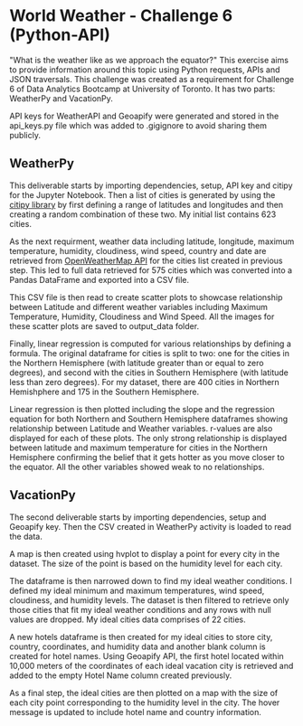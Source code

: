 # World Weather - Challenge 6 (Python-API)

"What is the weather like as we approach the equator?" This exercise aims to provide information around this topic using Python requests, APIs and JSON traversals. This challenge was created as a requirement for Challenge 6 of Data Analytics Bootcamp at University of Toronto. It has two parts: WeatherPy and VacationPy. 

API keys for WeatherAPI and Geoapify were generated and stored in the api_keys.py file which was added to .gigignore to avoid sharing them publicly.

## WeatherPy

This deliverable starts by importing dependencies, setup, API key and citipy for the Jupyter Notebook. Then a list of cities is generated by using the [citipy library](https://pypi.org/project/citipy/) by first defining a range of latitudes and longitudes and then creating a random combination of these two. My initial list contains 623 cities.

As the next requirment, weather data including latitude, longitude, maximum temperature, humidity, cloudiness, wind speed, country and date are retrieved from [OpenWeatherMap API](https://openweathermap.org/api) for the cities list created in previous step. This led to full data retrieved for 575 cities which was converted into a Pandas DataFrame and exported into a CSV file. 

This CSV file is then read to create scatter plots to showcase relationship between Latitude and different weather variables including Maximum Temperature, Humidity, Cloudiness and Wind Speed. All the images for these scatter plots are saved to output_data folder.

Finally, linear regression is computed for various relationships by defining a formula. The original dataframe for cities is split to two: one for the cities in the Northern Hemisphere (with latitude greater than or equal to zero degrees), and second with the cities in Southern Hemisphere (with latitude less than zero degrees). For my dataset, there are 400 cities in Northern Hemishphere and 175 in the Southern Hemisphere.

Linear regression is then plotted including the slope and the regression equation for both Northern and Southern Hemisphere dataframes showing relationship between Latitude and Weather variables. r-values are also displayed for each of these plots. The only strong relationship is displayed between latitude and maximum temperature for cities in the Northern Hemisphere confirming the belief that it gets hotter as you move closer to the equator. All the other variables showed weak to no relationships.

## VacationPy

The second deliverable starts by importing dependencies, setup and Geoapify key. Then the CSV created in WeatherPy activity is loaded to read the data.

A map is then created using hvplot to display a point for every city in the dataset. The size of the point is based on the humidity level for each city.

The dataframe is then narrowed down to find my ideal weather conditions. I defined my ideal minimum and maximum temperatures, wind speed, cloudiness, and humidity levels. The dataset is then filtered to retrieve only those cities that fit my ideal weather conditions and any rows with null values are dropped. My ideal cities data comprises of 22 cities.

A new hotels dataframe is then created for my ideal cities to store city, country, coordinates, and humidity data and another blank column is created for hotel names. Using Geoapify API, the first hotel located within 10,000 meters of the coordinates of each ideal vacation city is retrieved and added to the empty Hotel Name column created previously.

As a final step, the ideal cities are then plotted on a map with the size of each city point corresponding to the humidity level in the city. The hover message is updated to include hotel name and country information.